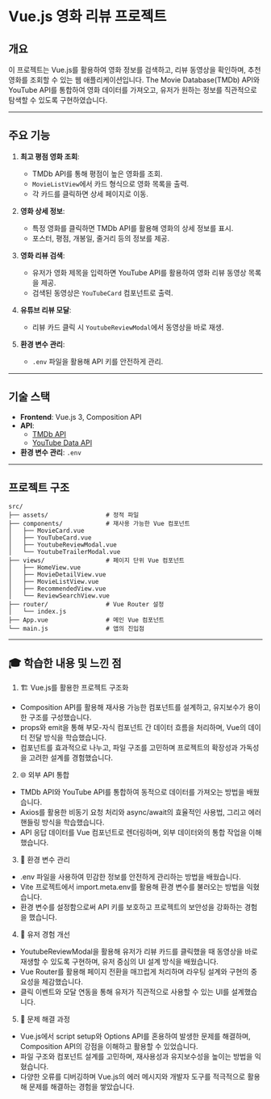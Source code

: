 # Vue.js 영화 리뷰 프로젝트

## 개요
이 프로젝트는 Vue.js를 활용하여 영화 정보를 검색하고, 리뷰 동영상을 확인하며, 추천 영화를 조회할 수 있는 웹 애플리케이션입니다. The Movie Database(TMDb) API와 YouTube API를 통합하여 영화 데이터를 가져오고, 유저가 원하는 정보를 직관적으로 탐색할 수 있도록 구현하였습니다.

---

## 주요 기능
1. **최고 평점 영화 조회**:
   - TMDb API를 통해 평점이 높은 영화를 조회.
   - `MovieListView`에서 카드 형식으로 영화 목록을 출력.
   - 각 카드를 클릭하면 상세 페이지로 이동.

2. **영화 상세 정보**:
   - 특정 영화를 클릭하면 TMDb API를 활용해 영화의 상세 정보를 표시.
   - 포스터, 평점, 개봉일, 줄거리 등의 정보를 제공.

3. **영화 리뷰 검색**:
   - 유저가 영화 제목을 입력하면 YouTube API를 활용하여 영화 리뷰 동영상 목록을 제공.
   - 검색된 동영상은 `YouTubeCard` 컴포넌트로 출력.

4. **유튜브 리뷰 모달**:
   - 리뷰 카드 클릭 시 `YoutubeReviewModal`에서 동영상을 바로 재생.

5. **환경 변수 관리**:
   - `.env` 파일을 활용해 API 키를 안전하게 관리.

---

## 기술 스택
- **Frontend**: Vue.js 3, Composition API
- **API**:
  - [TMDb API](https://developers.themoviedb.org/3)
  - [YouTube Data API](https://developers.google.com/youtube/v3)
- **환경 변수 관리**: `.env`

---

## 프로젝트 구조
```plaintext
src/
├── assets/                # 정적 파일
├── components/            # 재사용 가능한 Vue 컴포넌트
│   ├── MovieCard.vue
│   ├── YouTubeCard.vue
│   ├── YoutubeReviewModal.vue
│   └── YoutubeTrailerModal.vue
├── views/                 # 페이지 단위 Vue 컴포넌트
│   ├── HomeView.vue
│   ├── MovieDetailView.vue
│   ├── MovieListView.vue
│   ├── RecommendedView.vue
│   └── ReviewSearchView.vue
├── router/                # Vue Router 설정
│   └── index.js
├── App.vue                # 메인 Vue 컴포넌트
└── main.js                # 앱의 진입점
```
---

## 🎓 학습한 내용 및 느낀 점

1. 🏗️ Vue.js를 활용한 프로젝트 구조화
  - Composition API를 활용해 재사용 가능한 컴포넌트를 설계하고, 유지보수가 용이한 구조를 구성했습니다.
  - props와 emit을 통해 부모-자식 컴포넌트 간 데이터 흐름을 처리하며, Vue의 데이터 전달 방식을 학습했습니다.
  - 컴포넌트를 효과적으로 나누고, 파일 구조를 고민하며 프로젝트의 확장성과 가독성을 고려한 설계를 경험했습니다.

2. 🌐 외부 API 통합
  - TMDb API와 YouTube API를 통합하여 동적으로 데이터를 가져오는 방법을 배웠습니다.
  - Axios를 활용한 비동기 요청 처리와 async/await의 효율적인 사용법, 그리고 에러 핸들링 방식을 학습했습니다.
  - API 응답 데이터를 Vue 컴포넌트로 렌더링하며, 외부 데이터와의 통합 작업을 이해했습니다.

3. 🔐 환경 변수 관리
  - .env 파일을 사용하여 민감한 정보를 안전하게 관리하는 방법을 배웠습니다.
  - Vite 프로젝트에서 import.meta.env를 활용해 환경 변수를 불러오는 방법을 익혔습니다.
  - 환경 변수를 설정함으로써 API 키를 보호하고 프로젝트의 보안성을 강화하는 경험을 했습니다.

4. 🎨 유저 경험 개선
  - YoutubeReviewModal을 활용해 유저가 리뷰 카드를 클릭했을 때 동영상을 바로 재생할 수 있도록 구현하며, 유저 중심의 UI 설계 방식을 배웠습니다.
  - Vue Router를 활용해 페이지 전환을 매끄럽게 처리하며 라우팅 설계와 구현의 중요성을 체감했습니다.
  - 클릭 이벤트와 모달 연동을 통해 유저가 직관적으로 사용할 수 있는 UI를 설계했습니다.

5. 🔧 문제 해결 과정
  - Vue.js에서 script setup와 Options API를 혼용하여 발생한 문제를 해결하며, Composition API의 강점을 이해하고 활용할 수 있었습니다.
  - 파일 구조와 컴포넌트 설계를 고민하며, 재사용성과 유지보수성을 높이는 방법을 익혔습니다.
  - 다양한 오류를 디버깅하며 Vue.js의 에러 메시지와 개발자 도구를 적극적으로 활용해 문제를 해결하는 경험을 쌓았습니다.
